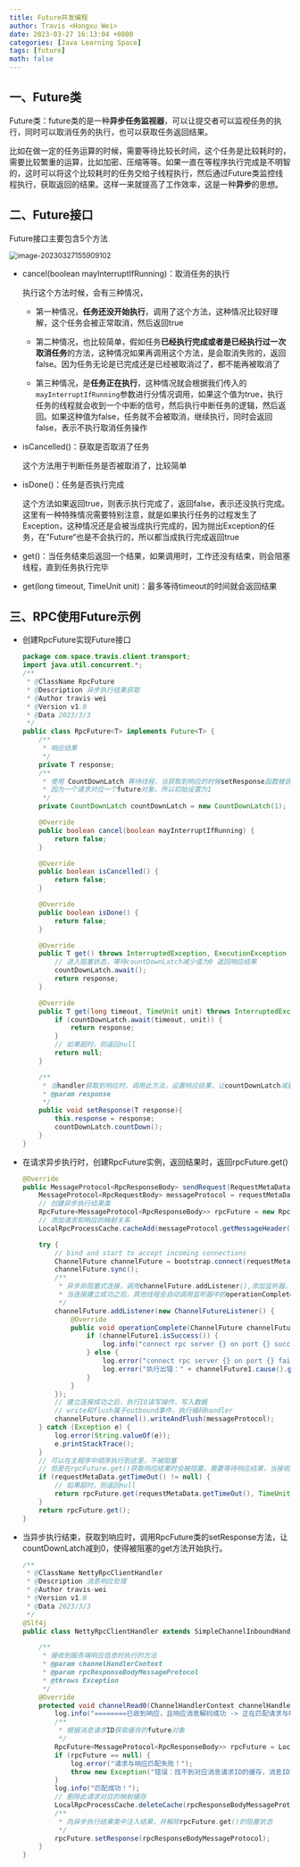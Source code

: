 ```yaml
---
title: Future并发编程
author: Travis <Hongxu Wei>
date: 2023-03-27 16:13:04 +0800
categories: [Java Learning Space]
tags: [future]
math: false
---
```


## 一、Future类

Future类：future类的是一种**异步任务监视器**，可以让提交者可以监视任务的执行，同时可以取消任务的执行，也可以获取任务返回结果。

比如在做一定的任务运算的时候，需要等待比较长时间，这个任务是比较耗时的，需要比较繁重的运算，比如加密、压缩等等。如果一直在等程序执行完成是不明智的，这时可以将这个比较耗时的任务交给子线程执行，然后通过Future类监控线程执行，获取返回的结果。这样一来就提高了工作效率，这是一种**异步**的思想。

## 二、Future接口

Future接口主要包含5个方法

<img src="https://travisnotes.oss-cn-shanghai.aliyuncs.com/mdpic/202303271559149.png" alt="image-20230327155909102" style="zoom:90%;" />

- cancel(boolean mayInterruptIfRunning)：取消任务的执行

  执行这个方法时候，会有三种情况，

  - 第一种情况，**任务还没开始执行**，调用了这个方法，这种情况比较好理解，这个任务会被正常取消，然后返回true

  - 第二种情况，也比较简单，假如任务**已经执行完成或者是已经执行过一次取消任务**的方法，这种情况如果再调用这个方法，是会取消失败的，返回false。因为任务无论是已完成还是已经被取消过了，都不能再被取消了

  - 第三种情况，是**任务正在执行**，这种情况就会根据我们传入的`mayInterruptIfRunning`参数进行分情况调用，如果这个值为true，执行任务的线程就会收到一个中断的信号，然后执行中断任务的逻辑，然后返回。如果这种值为false，任务就不会被取消，继续执行，同时会返回false，表示不执行取消任务操作

- isCancelled()：获取是否取消了任务

  这个方法用于判断任务是否被取消了，比较简单

- isDone()：任务是否执行完成

  这个方法如果返回true，则表示执行完成了，返回false，表示还没执行完成。这里有一种特殊情况需要特别注意，就是如果执行任务的过程发生了Exception，这种情况还是会被当成执行完成的，因为抛出Exception的任务，在”Future“也是不会执行的，所以都当成执行完成返回true

- get()：当任务结束后返回一个结果，如果调用时，工作还没有结束，则会阻塞线程，直到任务执行完毕
- get(long timeout, TimeUnit unit)：最多等待timeout的时间就会返回结果



## 三、RPC使用Future示例

- 创建RpcFuture实现Future<T>接口

  ```java
  package com.space.travis.client.transport;
  import java.util.concurrent.*;
  /**
   * @ClassName RpcFuture
   * @Description 异步执行结果获取
   * @Author travis-wei
   * @Version v1.0
   * @Data 2023/3/3
   */
  public class RpcFuture<T> implements Future<T> {
      /**
       * 响应结果
       */
      private T response;
      /**
       * 使用 CountDownLatch 等待线程，当获取到响应的时候setResponse函数被调用，countDownLatch减到0，阻塞的get开始执行。
       * 因为一个请求对应一个future对象，所以初始设置为1
       */
      private CountDownLatch countDownLatch = new CountDownLatch(1);
  
      @Override
      public boolean cancel(boolean mayInterruptIfRunning) {
          return false;
      }
  
      @Override
      public boolean isCancelled() {
          return false;
      }
  
      @Override
      public boolean isDone() {
          return false;
      }
  
      @Override
      public T get() throws InterruptedException, ExecutionException {
          // 进入阻塞状态，等待countDownLatch减少值为0 返回响应结果
          countDownLatch.await();
          return response;
      }
  
      @Override
      public T get(long timeout, TimeUnit unit) throws InterruptedException, ExecutionException, TimeoutException {
          if (countDownLatch.await(timeout, unit)) {
              return response;
          }
          // 如果超时，则返回null
          return null;
      }
  
      /**
       * 当handler获取到响应时，调用此方法，设置响应结果，让countDownLatch减到0，使得被阻塞的get方法开始执行
       * @param response
       */
      public void setResponse(T response){
          this.response = response;
          countDownLatch.countDown();
      }
  }
  ```

  

- 在请求异步执行时，创建RpcFuture实例，返回结果时，返回rpcFuture.get()

  ```java
  @Override
  public MessageProtocol<RpcResponseBody> sendRequest(RequestMetaData requestMetaData) throws ExecutionException, InterruptedException, TimeoutException {
      MessageProtocol<RpcRequestBody> messageProtocol = requestMetaData.getMessageProtocol();
      // 创建异步执行结果类
      RpcFuture<MessageProtocol<RpcResponseBody>> rpcFuture = new RpcFuture<>();
      // 添加请求和响应的映射关系
      LocalRpcProcessCache.cacheAdd(messageProtocol.getMessageHeader().getRequestID(), rpcFuture);
  
      try {
          // bind and start to accept incoming connections
          ChannelFuture channelFuture = bootstrap.connect(requestMetaData.getAddress(), requestMetaData.getPort());
          channelFuture.sync();
          /**
           * 异步非阻塞式连接，调用channelFuture.addListener(),添加监听器，线程无需阻塞等待连接，可以继续向下执行代码逻辑 (这里只是监听连接是否成功，不是监听响应)
           * 当连接建立成功之后，其他线程会自动调用监听器中的operationComplete()方法, operationComplete()方法并非主线程调用，而是NioEventLoopGroup线程组中的一个NioEventLoop线程调用
           */
          channelFuture.addListener(new ChannelFutureListener() {
              @Override
              public void operationComplete(ChannelFuture channelFuture1) {
                  if (channelFuture1.isSuccess()) {
                      log.info("connect rpc server {} on port {} success.", requestMetaData.getAddress(), requestMetaData.getPort());
                  } else {
                      log.error("connect rpc server {} on port {} failed.", requestMetaData.getAddress(), requestMetaData.getPort());
                      log.error("执行出错：" + channelFuture1.cause().getMessage());
                  }
              }
          });
          // 建立连接成功之后，执行IO读写操作，写入数据
          // write和flush属于outbound事件，执行编码handler
          channelFuture.channel().writeAndFlush(messageProtocol);
      } catch (Exception e) {
          log.error(String.valueOf(e));
          e.printStackTrace();
      }
      // 可以在主程序中顺序执行到这里，不被阻塞
      // 但是在rpcFuture.get()获取响应结果时会被阻塞，需要等待响应结果，当接收到响应时，首先执行的是解码和handler
      if (requestMetaData.getTimeOut() != null) {
          // 如果超时，则返回null
          return rpcFuture.get(requestMetaData.getTimeOut(), TimeUnit.SECONDS);
      }
      return rpcFuture.get();
  }
  ```



- 当异步执行结束，获取到响应时，调用RpcFuture类的setResponse方法，让countDownLatch减到0，使得被阻塞的get方法开始执行。

  ```java
  /**
   * @ClassName NettyRpcClientHandler
   * @Description 消息响应处理
   * @Author travis-wei
   * @Version v1.0
   * @Data 2023/3/3
   */
  @Slf4j
  public class NettyRpcClientHandler extends SimpleChannelInboundHandler<MessageProtocol<RpcResponseBody>> {
  
      /**
       * 接收到服务端响应信息时执行的方法
       * @param channelHandlerContext
       * @param rpcResponseBodyMessageProtocol
       * @throws Exception
       */
      @Override
      protected void channelRead0(ChannelHandlerContext channelHandlerContext, MessageProtocol<RpcResponseBody> rpcResponseBodyMessageProtocol) throws Exception {
          log.info("========已收到响应，且响应消息解码成功 -> 正在匹配请求与响应信息========");
          /**
           * 根据消息请求ID获取缓存的future对象
           */
          RpcFuture<MessageProtocol<RpcResponseBody>> rpcFuture = LocalRpcProcessCache.getFutureByRequestID(rpcResponseBodyMessageProtocol.getMessageHeader().getRequestID());
          if (rpcFuture == null) {
              log.error("请求与响应匹配失败！");
              throw new Exception("错误：找不到对应消息请求ID的缓存，消息ID可能出现损坏！");
          }
          log.info("匹配成功！");
          // 删除此请求对应的映射缓存
          LocalRpcProcessCache.deleteCache(rpcResponseBodyMessageProtocol.getMessageHeader().getRequestID());
          /**
           * 向异步执行结果类中注入结果，并解除rpcFuture.get()的阻塞状态
           */
          rpcFuture.setResponse(rpcResponseBodyMessageProtocol);
      }
  }
  ```

  